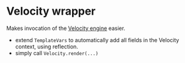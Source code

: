 <!--
  Copyright 2023, Gerwin Klein, Régis Décamps, Steve Rowe
  SPDX-License-Identifier: CC-BY-SA-4.0
-->

# Velocity wrapper

Makes invocation of the [Velocity engine][velocity] easier.
- extend `TemplateVars` to automatically add all fields in the 
  Velocity context, using reflection.
- simply call `Velocity.render(...)`

[velocity]: https://velocity.apache.org/

